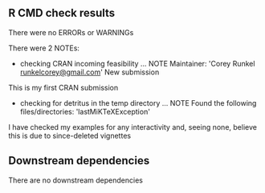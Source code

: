 ## R CMD check results

There were no ERRORs or WARNINGs

There were 2 NOTEs:

* checking CRAN incoming feasibility ... NOTE
  Maintainer: 'Corey Runkel <runkelcorey@gmail.com>'
  New submission
  
This is my first CRAN submission

* checking for detritus in the temp directory ... NOTE
  Found the following files/directories:
  'lastMiKTeXException'
  
I have checked my examples for any interactivity and, seeing none, believe this
is due to since-deleted vignettes

## Downstream dependencies

There are no downstream dependencies
